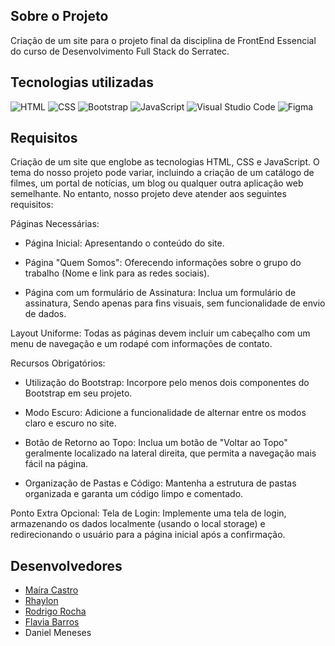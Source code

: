 ## Sobre o Projeto
Criação de um site para o projeto final da disciplina de FrontEnd Essencial do curso de Desenvolvimento Full Stack do Serratec. 

## Tecnologias utilizadas
![HTML](https://img.shields.io/badge/HTML-E34F26?style=for-the-badge&logo=html5)
![CSS](https://img.shields.io/badge/CSS-1572B6?style=for-the-badge&logo=css3)
![Bootstrap](https://img.shields.io/badge/Bootstrap-563D7C?style=for-the-badge&logo=bootstrap)
![JavaScript](https://img.shields.io/badge/JavaScript-F7DF1E?style=for-the-badge&logo=javascript&logoColor=black)
![Visual Studio Code](https://img.shields.io/badge/VS%20Code-007ACC?style=for-the-badge&logo=visual-studio-code)
![Figma](https://img.shields.io/badge/-Figma-1D1D1B?style=for-the-badge&logoColor=white&labelColor=grey)

## Requisitos
Criação de um site que englobe as tecnologias HTML, CSS e
JavaScript. O tema do nosso projeto pode variar, incluindo a criação de um
catálogo de filmes, um portal de notícias, um blog ou qualquer outra aplicação
web semelhante. No entanto, nosso projeto deve atender aos seguintes
requisitos: 


Páginas Necessárias:

- Página Inicial: Apresentando o conteúdo do site.
  
- Página "Quem Somos": Oferecendo informações
sobre o grupo do trabalho (Nome e link para as redes sociais).

- Página com um formulário de Assinatura: Inclua um formulário de
assinatura, Sendo apenas para fins visuais, sem funcionalidade de
envio de dados.

Layout Uniforme: Todas as páginas devem incluir um
cabeçalho com um menu de navegação e um rodapé com informações de contato.

Recursos Obrigatórios:

- Utilização do Bootstrap: Incorpore pelo menos dois
componentes do Bootstrap em seu projeto.

- Modo Escuro: Adicione a funcionalidade de alternar
entre os modos claro e escuro no site.

- Botão de Retorno ao Topo: Inclua um botão de
"Voltar ao Topo" geralmente localizado na lateral direita, que
permita a navegação mais fácil na página.

- Organização de Pastas e Código: Mantenha a estrutura
de pastas organizada e garanta um código limpo e comentado.

Ponto Extra Opcional:
Tela de Login: Implemente uma tela de login,
armazenando os dados localmente (usando o local storage) e redirecionando o
usuário para a página inicial após a confirmação.

## Desenvolvedores
<ul>
    <li><a href="https://github.com/MairaCastro">Maíra Castro</a></li>
    <li><a href="https://github.com/RhayllonD">Rhaylon</a></li>
    <li><a href="https://github.com/DkDiguim">Rodrigo Rocha</a></li>
    <li><a href="https://github.com/flaviabarros">Flavia Barros</a></li>
    <li>Daniel Meneses</li>
  </ul>
